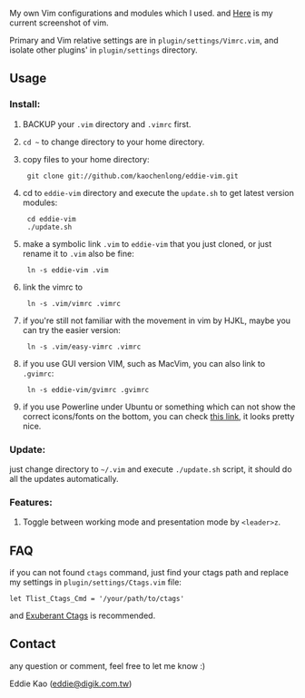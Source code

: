 My own Vim configurations and modules which I used. and <a href="http://blog.eddie.com.tw/2012/03/06/my-vimrc/" target="_blank">Here</a> is my current screenshot of vim.

Primary and Vim relative settings are in `plugin/settings/Vimrc.vim`, and isolate other plugins' in `plugin/settings` directory.

## Usage
### Install:
1. BACKUP your `.vim` directory and `.vimrc` first.

2. `cd ~` to change directory to your home directory.

3. copy files to your home directory:

        git clone git://github.com/kaochenlong/eddie-vim.git

4. cd to `eddie-vim` directory and execute the `update.sh` to get latest version modules:

        cd eddie-vim
        ./update.sh

5. make a symbolic link `.vim` to `eddie-vim` that you just cloned, or just rename it to `.vim` also be fine:

        ln -s eddie-vim .vim

6. link the vimrc to

        ln -s .vim/vimrc .vimrc

7. if you're still not familiar with the movement in vim by HJKL, maybe you can try the easier version:

        ln -s .vim/easy-vimrc .vimrc

8. if you use GUI version VIM, such as MacVim, you can also link to `.gvimrc`:

        ln -s eddie-vim/gvimrc .gvimrc

9. if you use Powerline under Ubuntu or something which can not show the correct icons/fonts on the bottom, you can check [this link](https://github.com/scotu/ubuntu-mono-powerline), it looks pretty nice.

### Update:
just change directory to `~/.vim` and execute `./update.sh` script, it should do all the updates automatically.

### Features:

1. Toggle between working mode and presentation mode by `<leader>z`.

## FAQ
if you can not found `ctags` command, just find your ctags path and replace my settings in `plugin/settings/Ctags.vim` file:

    let Tlist_Ctags_Cmd = '/your/path/to/ctags'

and [Exuberant Ctags](http://ctags.sourceforge.net/) is recommended.

## Contact
any question or comment, feel free to let me know :)

Eddie Kao (eddie@digik.com.tw)
